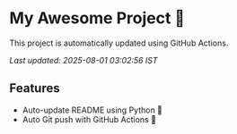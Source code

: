 # My Awesome Project 🚀

This project is automatically updated using GitHub Actions.

_Last updated: 2025-08-01 03:02:56 IST_

## Features
- Auto-update README using Python 🐍
- Auto Git push with GitHub Actions 🤖
